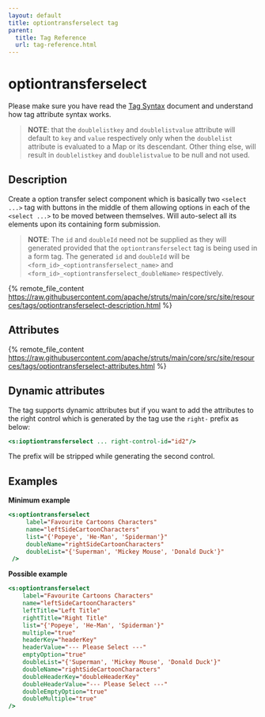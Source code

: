 ```yaml
---
layout: default
title: optiontransferselect tag
parent:
  title: Tag Reference
  url: tag-reference.html
---
```


# optiontransferselect

Please make sure you have read the [Tag Syntax](tag-syntax) document and understand how tag attribute syntax works.

> **NOTE**: that the `doublelistkey` and `doublelistvalue` attribute will default to `key` and `value` respectively 
> only when the `doublelist` attribute is evaluated to a Map or its descendant. Other thing else, will result 
> in `doublelistkey` and `doublelistvalue` to be null and not used.

## Description

Create a option transfer select component which is basically two `<select ...>` tag with buttons in the middle of them 
allowing options in each of the `<select ...>` to be moved between themselves. Will auto-select all its elements upon 
its containing form submission.

> **NOTE**: The `id` and `doubleId` need not be supplied as they will generated provided that the `optiontransferselect` 
> tag is being used in a form tag. The generated `id` and `doubleId` will be `<form_id>_<optiontransferselect_name>` 
> and `<form_id>_<optiontransferselect_doubleName>` respectively.

{% remote_file_content https://raw.githubusercontent.com/apache/struts/main/core/src/site/resources/tags/optiontransferselect-description.html %}

## Attributes

{% remote_file_content https://raw.githubusercontent.com/apache/struts/main/core/src/site/resources/tags/optiontransferselect-attributes.html %}

## Dynamic attributes

The tag supports dynamic attributes but if you want to add the attributes to the right control which is generated
by the tag use the `right-` prefix as below:

```jsp
<s:ioptiontransferselect ... right-control-id="id2"/>
```

The prefix will be stripped while generating the second control.

## Examples

**Minimum example**

```jsp
<s:optiontransferselect
     label="Favourite Cartoons Characters"
     name="leftSideCartoonCharacters"
     list="{'Popeye', 'He-Man', 'Spiderman'}"
     doubleName="rightSideCartoonCharacters"
     doubleList="{'Superman', 'Mickey Mouse', 'Donald Duck'}"
 />
```

**Possible example**

```jsp
<s:optiontransferselect
    label="Favourite Cartoons Characters"
    name="leftSideCartoonCharacters"
    leftTitle="Left Title"
    rightTitle="Right Title"
    list="{'Popeye', 'He-Man', 'Spiderman'}"
    multiple="true"
    headerKey="headerKey"
    headerValue="--- Please Select ---"
    emptyOption="true"
    doubleList="{'Superman', 'Mickey Mouse', 'Donald Duck'}"
    doubleName="rightSideCartoonCharacters"
    doubleHeaderKey="doubleHeaderKey"
    doubleHeaderValue="--- Please Select ---"
    doubleEmptyOption="true"
    doubleMultiple="true"
/>
```
